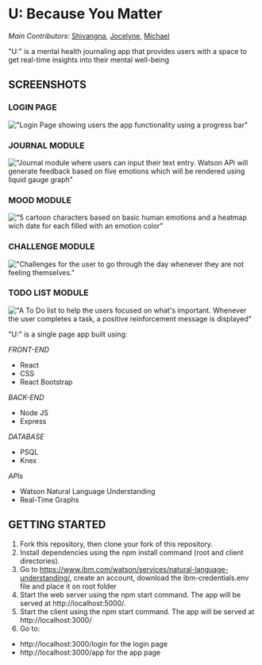 # U: Because You Matter

_Main Contributors_: [Shivangna](https://github.com/shivangna), [Jocelyne](https://github.com/Jocelyne1604), [Michael](https://github.com/mikewitk)

"U:" is a mental health journaling app that provides users with a space to get real-time insights into their mental well-being

## SCREENSHOTS

### LOGIN PAGE

!["Login Page showing users the app functionality using a progress bar"](https://github.com/shivangna/lhl-final-project/blob/master/Docs/login.png)

### JOURNAL MODULE

!["Journal module where users can input their text entry. Watson APi will generate feedback based on five emotions which will be rendered using liquid gauge graph"](https://github.com/shivangna/lhl-final-project/blob/master/Docs/Journal.gif)

### MOOD MODULE

!["5 cartoon characters based on basic human emotions and a heatmap wich date for each filled with an emotion color"](https://github.com/shivangna/lhl-final-project/blob/master/Docs/Mood.gif)

### CHALLENGE MODULE

!["Challenges for the user to go through the day whenever they are not feeling themselves."](https://github.com/shivangna/lhl-final-project/blob/master/Docs/Challenge.gif)

### TODO LIST MODULE

!["A To Do list to help the users focused on what's important. Whenever the user completes a task, a positive reinforcement message is displayed"](https://github.com/shivangna/lhl-final-project/blob/master/Docs/TodoList.gif)

"U:" is a single page app built using:

_FRONT-END_

- React
- CSS
- React Bootstrap

_BACK-END_

- Node JS
- Express

_DATABASE_

- PSQL
- Knex

_APIs_

- Watson Natural Language Understanding
- Real-Time Graphs

## GETTING STARTED

1. Fork this repository, then clone your fork of this repository.
2. Install dependencies using the npm install command (root and client directories).
3. Go to https://www.ibm.com/watson/services/natural-language-understanding/, create an account, download the ibm-credentials.env file and place it on root folder
4. Start the web server using the npm start command. The app will be served at http://localhost:5000/.
5. Start the client using the npm start command. The app will be served at http://localhost:3000/
6. Go to:

- http://localhost:3000/login for the login page
- http://localhost:3000/app for the app page
